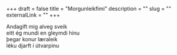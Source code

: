 +++
draft = false
title = "Morgunleikfimi"
description = ""
slug = ""
externalLink = ""
+++

Andagift mig alveg sveik  
eitt ég mundi en gleymdi hinu  
þegar konur læraleik  
léku djarft í útvarpinu  

